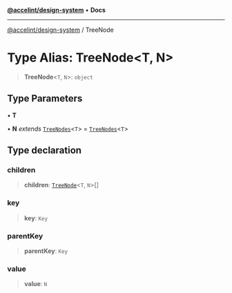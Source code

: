 [**@accelint/design-system**](../README.md) • **Docs**

***

[@accelint/design-system](../README.md) / TreeNode

# Type Alias: TreeNode\<T, N\>

> **TreeNode**\<`T`, `N`\>: `object`

## Type Parameters

• **T**

• **N** *extends* [`TreeNodes`](TreeNodes.md)\<`T`\> = [`TreeNodes`](TreeNodes.md)\<`T`\>

## Type declaration

### children

> **children**: [`TreeNode`](TreeNode.md)\<`T`, `N`\>[]

### key

> **key**: `Key`

### parentKey

> **parentKey**: `Key`

### value

> **value**: `N`
